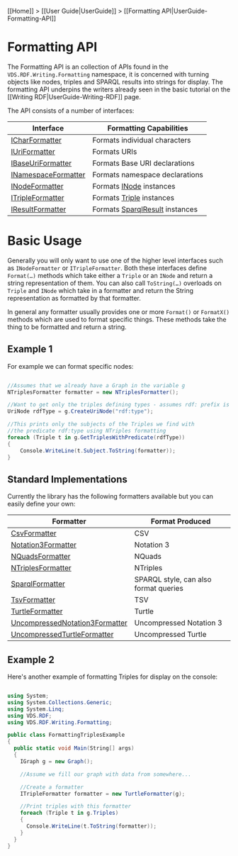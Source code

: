 [[Home]] > [[User Guide|UserGuide]] > [[Formatting API|UserGuide-Formatting-API]]

# Formatting API 

The Formatting API is an collection of APIs found in the `VDS.RDF.Writing.Formatting` namespace, it is concerned with turning objects like nodes, triples and SPARQL results into strings for display.  The formatting API underpins the writers already seen in the basic tutorial on the [[Writing RDF|UserGuide-Writing-RDF]] page.

The API consists of a number of interfaces:

| Interface | Formatting Capabilities |
| --- | --- |
| [ICharFormatter](https://dotnetrdf.github.io/api/html/T_VDS_RDF_Writing_Formatting_ICharFormatter.htm) | Formats individual characters |
| [IUriFormatter](https://dotnetrdf.github.io/api/html/T_VDS_RDF_Writing_Formatting_IUriFormatter.htm) | Formats URIs |
| [IBaseUriFormatter](https://dotnetrdf.github.io/api/html/T_VDS_RDF_Writing_Formatting_IBaseUriFormatter.htm) | Formats Base URI declarations |
| [INamespaceFormatter](https://dotnetrdf.github.io/api/html/T_VDS_RDF_Writing_Formatting_INamespaceFormatter.htm) | Formats namespace declarations |
| [INodeFormatter](https://dotnetrdf.github.io/api/html/T_VDS_RDF_Writing_Formatting_INodeFormatter.htm) | Formats [INode](https://dotnetrdf.github.io/api/html/T_VDS_RDF_INode.htm) instances |
| [ITripleFormatter](https://dotnetrdf.github.io/api/html/T_VDS_RDF_Writing_Formatting_ITripleFormatter.htm) | Formats [Triple](https://dotnetrdf.github.io/api/html/T_VDS_RDF_Triple.htm) instances |
| [IResultFormatter](https://dotnetrdf.github.io/api/html/T_VDS_RDF_Writing_Formatting_IResultFormatter.htm) | Formats [SparqlResult](https://dotnetrdf.github.io/api/html/T_VDS_RDF_Query_SparqlResult.htm) instances |

# Basic Usage 

Generally you will only want to use one of the higher level interfaces such as `INodeFormatter` or `ITripleFormatter`.  Both these interfaces define `Format(…)` methods which take either a `Triple` or an `INode` and return a string representation of them. You can also call `ToString(…)` overloads on `Triple` and `INode` which take in a formatter and return the String representation as formatted by that formatter.

In general any formatter usually provides one or more `Format()` or `FormatX()` methods which are used to format specific things.  These methods take the thing to be formatted and return a string.

## Example 1 

For example we can format specific nodes:

```csharp

//Assumes that we already have a Graph in the variable g
NTriplesFormatter formatter = new NTriplesFormatter();

//Want to get only the triples defining types - assumes rdf: prefix is appropriately defined for this Graph
UriNode rdfType = g.CreateUriNode("rdf:type");

//This prints only the subjects of the Triples we find with
//the predicate rdf:type using NTriples formatting
foreach (Triple t in g.GetTriplesWithPredicate(rdfType))
{
	Console.WriteLine(t.Subject.ToString(formatter));
}
```

## Standard Implementations 

Currently the library has the following formatters available but you can easily define your own:

| Formatter | Format Produced |
| --- | --- |
| [CsvFormatter](https://dotnetrdf.github.io/api/html/T_VDS_RDF_Writing_Formatting_CsvFormatter.htm) | CSV |
| [Notation3Formatter](https://dotnetrdf.github.io/api/html/T_VDS_RDF_Writing_Formatting_Notation3Formatter.htm) | Notation 3 |
| [NQuadsFormatter](https://dotnetrdf.github.io/api/html/T_VDS_RDF_Writing_Formatting_NQuadsFormatter.htm) | NQuads |
| [NTriplesFormatter](https://dotnetrdf.github.io/api/html/T_VDS_RDF_Writing_Formatting_NTriplesFormatter.htm) | NTriples |
| [SparqlFormatter](https://dotnetrdf.github.io/api/html/T_VDS_RDF_Writing_Formatting_SparqlFormatter.htm) | SPARQL style, can also format queries |
| [TsvFormatter](https://dotnetrdf.github.io/api/html/T_VDS_RDF_Writing_Formatting_TsvFormatter.htm) | TSV |
| [TurtleFormatter](https://dotnetrdf.github.io/api/html/T_VDS_RDF_Writing_Formatting_TurtleFormatter.htm) | Turtle |
| [UncompressedNotation3Formatter](https://dotnetrdf.github.io/api/html/T_VDS_RDF_Writing_Formatting_UncompressedNotation3Formatter.htm) | Uncompressed Notation 3 |
| [UncompressedTurtleFormatter](https://dotnetrdf.github.io/api/html/T_VDS_RDF_Writing_Formatting_UncompressedTurtleFormatter.htm) | Uncompressed Turtle |

## Example 2 

Here's another example of formatting Triples for display on the console:

```csharp

using System;
using System.Collections.Generic;
using System.Linq;
using VDS.RDF;
using VDS.RDF.Writing.Formatting;

public class FormattingTriplesExample
{
  public static void Main(String[] args)
  {
    IGraph g = new Graph();

    //Assume we fill our graph with data from somewhere...

    //Create a formatter
    ITripleFormatter formatter = new TurtleFormatter(g);

    //Print triples with this formatter
    foreach (Triple t in g.Triples)
    {
      Console.WriteLine(t.ToString(formatter));
    }
  }
}
```